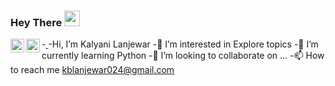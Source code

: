  ### Hey There <img src="https://media.giphy.com/media/hvRJCLFzcasrR4ia7z/giphy.gif" width="25px"> 
 -<a href="https://twitter.com/kalyani_2419">
  <img align="left" alt="Kalyani Lanjewar | Twitter" width="22px" src="https://raw.githubusercontent.com/peterthehan/peterthehan/master/assets/twitter.svg" />
</a>
 <a href="https://www.linkedin.com/in/kalyanilanjewar24/">
  <img align="left" alt="Kalyani's LinkedIN" width="22px" src="https://raw.githubusercontent.com/peterthehan/peterthehan/master/assets/linkedin.svg" />
</a>
 -Hi, I’m Kalyani Lanjewar
 -👀 I’m interested in Explore topics
 -🌱 I’m currently learning Python
 -💞️ I’m looking to collaborate on ...
 -📫 How to reach me kblanjewar024@gmail.com

<!---
Kalyani2419/Kalyani2419 is a ✨ special ✨ repository because its `README.md` (this file) appears on your GitHub profile.
You can click the Preview link to take a look at your changes.
--->
